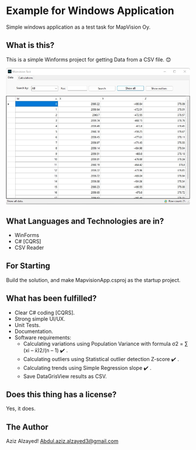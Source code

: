 ﻿# Example for Windows Application 
Simple windows application as a test task for MapVision Oy.

## What is this?
This is a simple Winforms project for getting Data from a CSV file. 😊

![screenshot](https://github.com/Aziz-Alzayed/MapvisionProgrammingTask/blob/main/screenshot.jpg?raw=true)

## What Languages and Technologies are in? 
- WinForms
- C# [CQRS]
- CSV Reader

## For Starting
Build the solution, and make MapvisionApp.csproj as the startup project.

## What has been fulfilled?
- Clear C# coding [CQRS].
- Strong simple UI/UX.
- Unit Tests.
- Documentation.
- Software requirements:
    - Calculating variations using Population Variance with formula σ2 = ∑ (xi – x̄)2/(n – 1)  :heavy_check_mark: .
    - Calculating outliers using Statistical outlier detection Z-score :heavy_check_mark: .
    - Calculating trends using Simple Regression slope :heavy_check_mark: .
    - Save DataGrisView results as CSV.

## Does this thing has a license?
Yes, it does.

## The Author
Aziz Alzayed!
Abdul.aziz.alzayed3@gmail.com
